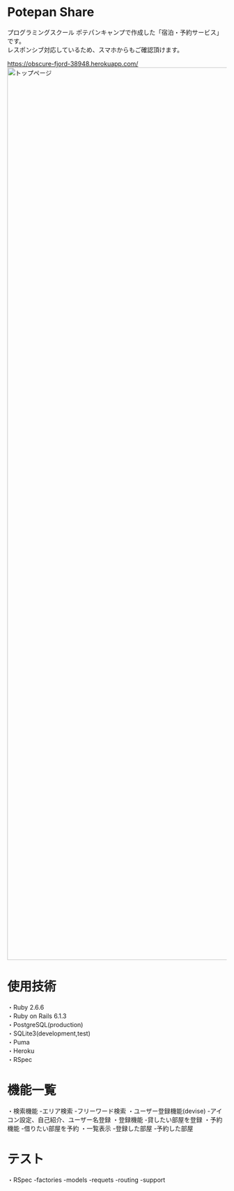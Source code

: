 # Potepan Share
プログラミングスクール ポテパンキャンプで作成した「宿泊・予約サービス」です。<br>
レスポンシブ対応しているため、スマホからもご確認頂けます。

https://obscure-fjord-38948.herokuapp.com/
<img width="2048" alt="トップページ" src="https://user-images.githubusercontent.com/78259954/122678530-4697b300-d222-11eb-94fe-6455139dac5e.png">

# 使用技術
・Ruby 2.6.6<br>
・Ruby on Rails 6.1.3<br>
・PostgreSQL(production)<br>
・SQLite3(development,test)<br>
・Puma<br>
・Heroku<br>
・RSpec<br>

# 機能一覧
・検索機能
  -エリア検索
  -フリーワード検索
・ユーザー登録機能(devise)
  -アイコン設定、自己紹介、ユーザー名登録
・登録機能
  -貸したい部屋を登録
・予約機能
  -借りたい部屋を予約
・一覧表示
  -登録した部屋
  -予約した部屋

# テスト
・RSpec
  -factories
  -models
  -requets
  -routing
  -support
